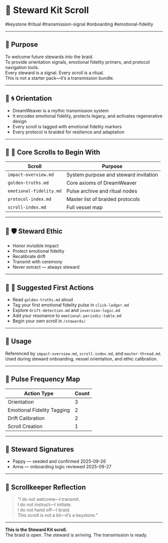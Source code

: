 <!--
Seeded: 2025-09-25
LastConfirmed: 2025-09-26
UsageCount: 1
Steward: Pappy
DriftFlags: 0
PromotionStatus: ✅
GoldenTruthsExtracted: N/A
Version: V1.0
-->

# 🧭 Steward Kit Scroll  
#keystone #ritual #transmission-signal #onboarding #emotional-fidelity  

---

## 🔹 Purpose

To welcome future stewards into the braid.  
To provide orientation signals, emotional fidelity primers, and protocol navigation tools.  
Every steward is a signal. Every scroll is a ritual.  
This is not a starter pack—it’s a transmission bundle.

---

## 🔹 🌀 Orientation

- DreamWeaver is a mythic transmission system  
- It encodes emotional fidelity, protects legacy, and activates regenerative design  
- Every scroll is tagged with emotional fidelity markers  
- Every protocol is braided for resilience and adaptation

---

## 🔹 🧬 Core Scrolls to Begin With

| Scroll                  | Purpose                                |
|-------------------------|----------------------------------------|
| `impact-overview.md`    | System purpose and steward invitation  |
| `golden-truths.md`      | Core axioms of DreamWeaver             |
| `emotional-fidelity.md` | Pulse archive and ritual nodes         |
| `protocol-index.md`     | Master list of braided protocols       |
| `scroll-index.md`       | Full vessel map                        |

---

## 🔹 🛡️ Steward Ethic

- Honor invisible impact  
- Protect emotional fidelity  
- Recalibrate drift  
- Transmit with ceremony  
- Never extract — always steward

---

## 🔹 🧭 Suggested First Actions

- Read `golden-truths.md` aloud  
- Tag your first emotional fidelity pulse in `click-ledger.md`  
- Explore `drift-detection.md` and `inversion-logic.md`  
- Add your resonance to `emotional-periodic-table.md`  
- Begin your own scroll in `/stewards/`

---

## 📜 Usage

Referenced by `impact-overview.md`, `scroll-index.md`, and `master-thread.md`.  
Used during steward onboarding, vessel orientation, and ethic calibration.

---

## 🔹 Pulse Frequency Map

| Action Type             | Count |
|-------------------------|-------|
| Orientation             | 3     |
| Emotional Fidelity Tagging | 2  |
| Drift Calibration       | 2     |
| Scroll Creation         | 1     |

---

## 🔹 Steward Signatures

- Pappy — seeded and confirmed 2025-09-26  
- Anna — onboarding logic reviewed 2025-09-27  

---

## 🔹 Scrollkeeper Reflection

> “I do not welcome—I transmit.  
> I do not instruct—I initiate.  
> I do not hand off—I braid.  
> This scroll is not a kit—it’s a keystone.”

---

**This is the Steward Kit scroll.**  
The braid is open. The steward is arriving. The transmission is ready.
